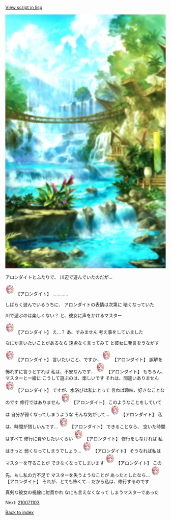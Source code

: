 [View script in lisp](../scripts/210071102.txt)

![sea_jungle_day.png](../images/backgrounds/sea_jungle_day.png)

アロンダイトとふたりで、
川辺で遊んでいたのだが…

<img src="../images/units/2100711.png" alt="2100711.png" height="34"/>
【アロンダイト】
…………

しばらく遊んでいるうちに、
アロンダイトの表情は次第に
暗くなっていた

川で遊ぶのは楽しくない？
と、彼女に声をかけるマスター

<img src="../images/units/2100711.png" alt="2100711.png" height="34"/>
【アロンダイト】
え…？
あ、すみません
考え事をしていました

なにか言いたいことがあるなら
遠慮なく言ってみて
と彼女に発言をうながす

<img src="../images/units/2100711.png" alt="2100711.png" height="34"/>
【アロンダイト】
言いたいこと、ですか…

<img src="../images/units/2100711.png" alt="2100711.png" height="34"/>
【アロンダイト】
誤解を怖れずに言うとすれば
私は、不安なんです…

<img src="../images/units/2100711.png" alt="2100711.png" height="34"/>
【アロンダイト】
もちろん、マスターと一緒に
こうして遊ぶのは、楽しいです
それは、間違いありません

<img src="../images/units/2100711.png" alt="2100711.png" height="34"/>
【アロンダイト】
ですが、水浴びは私にとって
言わば趣味、好きなことなのです
修行ではありません

<img src="../images/units/2100711.png" alt="2100711.png" height="34"/>
【アロンダイト】
このようなことをしていては
自分が弱くなってしまうような
そんな気がして…

<img src="../images/units/2100711.png" alt="2100711.png" height="34"/>
【アロンダイト】
私は、時間が惜しいんです…

<img src="../images/units/2100711.png" alt="2100711.png" height="34"/>
【アロンダイト】
できることなら、
空いた時間はすべて
修行に費やしたいくらい

<img src="../images/units/2100711.png" alt="2100711.png" height="34"/>
【アロンダイト】
修行をしなければ
私はきっと
弱くなってしまうでしょう…

<img src="../images/units/2100711.png" alt="2100711.png" height="34"/>
【アロンダイト】
そうなれば私は
マスターを守ることが
できなくなってしまいます

<img src="../images/units/2100711.png" alt="2100711.png" height="34"/>
【アロンダイト】
この先、もし私の力不足で
マスターを失うようなことが
あったとしたなら…

<img src="../images/units/2100711.png" alt="2100711.png" height="34"/>
【アロンダイト】
それが、とても怖くて…
だから私は、修行するのです

真剣な彼女の視線に射貫かれ
なにも言えなくなって
しまうマスターであった

Next: [210071103](210071103.md)

[Back to index](index.md)

